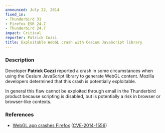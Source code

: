 ```yaml
---
announced: July 22, 2014
fixed_in:
- Thunderbird 31
- Firefox ESR 24.7
- Thunderbird 24.7
impact: Critical
reporter: Patrick Cozzi
title: Exploitable WebGL crash with Cesium JavaScript library
---
```


<h3>Description</h3>

<p>Developer <strong>Patrick Cozzi</strong> reported a crash in some
circumstances when using the Cesium JavaScript library to generate WebGL
content. Mozilla developers determined that this crash is potentially
exploitable.
</p>

<p class="note">In general this flaw cannot be exploited through email in the
Thunderbird product because scripting is disabled, but is potentially a risk in
browser or browser-like contexts.</p>

<h3>References</h3>

<ul>
  <li><a href="https://bugzilla.mozilla.org/show_bug.cgi?id=1028891">
       WebGL app crashes Firefox</a> (<a href="http://cve.mitre.org/cgi-bin/cvename.cgi?name=CVE-2014-1556" class="ex-ref">CVE-2014-1556</a>)</li>
</ul>



